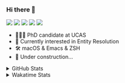 ### Hi there 👋

[![](https://img.shields.io/badge/-Email-325180?logo=maildotru&logoColor=white&style=flat-square)](mailto:hi@wang.tianshu.me)
[![](https://img.shields.io/badge/-GitHub-black?logo=GitHub&style=flat-square)](https://github.com/tshu-w)
[![](https://img.shields.io/badge/-Telegram-26a5e4?labelColor=fafafa&logo=telegram&style=flat-square)](https://t.me/tshu_w) 
[![](https://img.shields.io/badge/-Twitter-1da1f2?logo=Twitter&logoColor=white&style=flat-square)](https://twitter.com/tshu_w)
[![](https://komarev.com/ghpvc/?username=tshu-w&color=blueviolet&style=flat-square)]()



- 🧑🏻‍🎓 PhD candidate at UCAS
- 🔭 Currently interested in Entity Resolution
- 🛠 macOS & Emacs & ZSH
- 🚧 Under construction...

<details>

<summary>GitHub Stats</summary>

![Tianshu's GitHub stats](https://github-readme-stats.vercel.app/api?username=tshu-w&show_icons=true&theme=buefy&count_private=true)
  
</details>


<details>
  <summary>Wakatime Stats</summary>

  Currently, files accessed by tramp cannot be tracked by wakatime, see https://github.com/wakatime/wakatime-mode/issues/27
  <br>
  
<!--START_SECTION:waka-->
![Code Time](http://img.shields.io/badge/Code%20Time-0%20secs-blue)

**I'm an Early 🐤** 

```text
🌞 Morning    53 commits     ███░░░░░░░░░░░░░░░░░░░░░░   14.32% 
🌆 Daytime    164 commits    ███████████░░░░░░░░░░░░░░   44.32% 
🌃 Evening    149 commits    ██████████░░░░░░░░░░░░░░░   40.27% 
🌙 Night      4 commits      ░░░░░░░░░░░░░░░░░░░░░░░░░   1.08%

```
📅 **I'm Most Productive on Monday** 

```text
Monday       82 commits     █████░░░░░░░░░░░░░░░░░░░░   22.16% 
Tuesday      55 commits     ███░░░░░░░░░░░░░░░░░░░░░░   14.86% 
Wednesday    52 commits     ███░░░░░░░░░░░░░░░░░░░░░░   14.05% 
Thursday     44 commits     ███░░░░░░░░░░░░░░░░░░░░░░   11.89% 
Friday       43 commits     ███░░░░░░░░░░░░░░░░░░░░░░   11.62% 
Saturday     56 commits     ███░░░░░░░░░░░░░░░░░░░░░░   15.14% 
Sunday       38 commits     ██░░░░░░░░░░░░░░░░░░░░░░░   10.27%

```


📊 **This Week I Spent My Time On** 

```text
💬 Programming Languages: 
sh                       5 hrs 32 mins       ██████████░░░░░░░░░░░░░░░   42.33% 
Org                      4 hrs 7 mins        ███████░░░░░░░░░░░░░░░░░░   31.43% 
Emacs Lisp               2 hrs 51 mins       █████░░░░░░░░░░░░░░░░░░░░   21.86% 
Python                   21 mins             ░░░░░░░░░░░░░░░░░░░░░░░░░   2.76% 
Other                    11 mins             ░░░░░░░░░░░░░░░░░░░░░░░░░   1.42%

🔥 Editors: 
Emacs                    7 hrs 33 mins       ██████████████░░░░░░░░░░░   57.67% 
Zsh                      5 hrs 32 mins       ██████████░░░░░░░░░░░░░░░   42.33%

🐱‍💻 Projects: 
Terminal                 5 hrs 20 mins       ██████████░░░░░░░░░░░░░░░   40.81% 
Unknown Project          4 hrs 31 mins       ████████░░░░░░░░░░░░░░░░░   34.53% 
emacs                    2 hrs 20 mins       ████░░░░░░░░░░░░░░░░░░░░░   17.88% 
dotfiles                 43 mins             █░░░░░░░░░░░░░░░░░░░░░░░░   5.49% 
themes                   6 mins              ░░░░░░░░░░░░░░░░░░░░░░░░░   0.82%

💻 Operating System: 
Mac                      13 hrs 5 mins       █████████████████████████   100.0%

```

**I Mostly Code in Python** 

```text
Python                   9 repos             ██████████░░░░░░░░░░░░░░░   42.86% 
HTML                     2 repos             ██░░░░░░░░░░░░░░░░░░░░░░░   9.52% 
Emacs Lisp               2 repos             ██░░░░░░░░░░░░░░░░░░░░░░░   9.52% 
JavaScript               2 repos             ██░░░░░░░░░░░░░░░░░░░░░░░   9.52% 
TeX                      2 repos             ██░░░░░░░░░░░░░░░░░░░░░░░   9.52%

```



 Last Updated on 07/06/2022 08:11:30 UTC
<!--END_SECTION:waka-->
</details>
